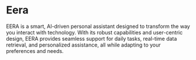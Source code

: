 # Eera
EERA is a smart, AI-driven personal assistant designed to transform the way you interact with technology. With its robust capabilities and user-centric design, EERA provides seamless support for daily tasks, real-time data retrieval, and personalized assistance, all while adapting to your preferences and needs.  
